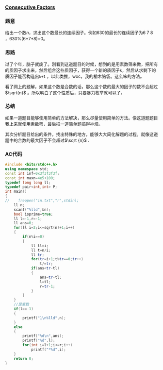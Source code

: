 ### [ Consecutive Factors ](https://pintia.cn/problem-sets/994805342720868352/problems/994805370650738688)

### 题意

给出一个数$n$，求出这个数最长的连续因子。例如630的最长的连续因子为6 7 8 ，630%(6\*7\*8)=0。

### 思路

过了个年，脑子就废了。刚看到这道题目的时候，想到的是用素数筛来做，把所有的质因子求出来，然后组合这些质因子，获得一个新的质因子`k`，然后从求剩下的质因子能否构造出`k+1` ，以此类推，woc，我的榆木脑袋。这么笨的方法。

看了网上的题解，如果这个数是合数的话，那么这个数的最大的因子的数不会超过$\sqrt{n}$ 。所以明白了这个性质后，只要暴力枚举就可以了。

### 总结

如果一道题目能够使用简单的方法解决，那么尽量使用简单的方法。像这道题题目我上来就使用素数筛，最后把一道简单题搞得神烦。

其次分析题目给出的条件，找出特殊的地方，能够大大简化解题的过程。就像这道题中的合数的最大因子不会超过$\sqrt {n}$ .

### AC代码

```cpp
#include <bits/stdc++.h>
using namespace std;
const int inf=0x3f3f3f3f;
const int maxn=4e5+100;
typedef long long ll;
typedef pair<int,int> P;
int main()
{
//    freopen("in.txt","r",stdin);
    ll n;
    scanf("%lld",&n);
    bool isprime=true;
    ll l=-1,r=-1;
    ll ans=0;
    for(ll i=2;i<=sqrt(n)+1;i++)
    {
        if(n%i==0)
        {
            ll tl=i;
            ll t=n/i;
            ll tr;
            for(tr=i+1;t%tr==0;tr++)
                t/=tr;
            if(ans<tr-tl)
            {
                ans=tr-tl;
                l=tl;
                r=tr-1;
            }
        }
    }
    //是素数
    if(l==-1)
    {
        printf("1\n%lld",n);
    }
    else
    {
        printf("%d\n",ans);
        printf("%d",l);
        for(int i=l+1;i<=r;i++)
            printf("*%d",i);
    }
    return 0;
}
```

